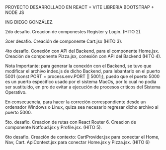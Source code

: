 PROYECTO DESARROLLADO EN REACT + VITE LIBRERIA BOOTSTRAP + NODE JS 

ING DIEGO GONZÁLEZ. 

2do desafio. Creacion de componestes Register y Login. (HITO 2).

3cer desafio. Creación de componente Cart.jsx (HITO 3).

4to desafío. Conexión con API del Backend, para el componente Home.jsx. Creación de componente Pizza.jsx, conexión con API del Backend (HITO 4).

Nota Importante: para generar la conexión con el Backend, se tuvo que modificar el archivo index.js de dicho Backend, para lebantarlo en el puerto 5001 (const PORT = process.env.PORT || 5001;), puedo que el puerto 5000 es un puerto especifico usado por el sistema MacOs, por lo cual no podia ser sustituido, en pro de evitar a ejecución de procesos criticos del Sistema Operativo. 

En consecuencia, para hacer la correción correspondiente desde un ordenador Windows o Linux, quiza sea necesario regresar dicho archivo al puerto 5000. 

5to. desafio. Creacion de rutas con React Router 6. Creacion de componente Notfoud.jsx y Profile.jsx. (HITO 5).

6to desafio. Creación de contexto: CartProvider.jsx para conectar el Home, Nav, Cart. ApiContext.jsx para conectar Home.jsx y Pizza.jsx. (HITO 6)